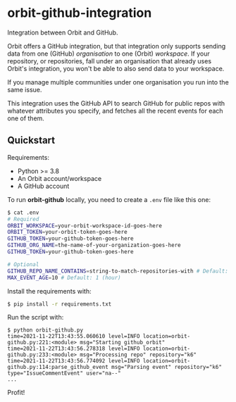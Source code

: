 # orbit-github-integration
Integration between Orbit and GitHub.

Orbit offers a GitHub integration, but that integration only supports sending data from one (GitHub) _organisation_ to one (Orbit) _workspace_. If your repository, or repositories, fall under an organisation that already uses Orbit's integration, you won't be able to also send data to your workspace. 

If you manage multiple communities under one organisation you run into the same issue.

This integration uses the GitHub API to search GitHub for public repos with whatever attributes you specify, and fetches all the recent events for each one of them.

## Quickstart

Requirements:
- Python >= 3.8
- An Orbit account/workspace
- A GitHub account

To run **orbit-github** locally, you need to create a `.env` file like this one:

```sh
$ cat .env
# Required
ORBIT_WORKSPACE=your-orbit-workspace-id-goes-here
ORBIT_TOKEN=your-orbit-token-goes-here
GITHUB_TOKEN=your-github-token-goes-here
GITHUB_ORG_NAME=the-name-of-your-organization-goes-here
GITHUB_TOKEN=your-github-token-goes-here

# Optional
GITHUB_REPO_NAME_CONTAINS=string-to-match-repositories-with # Default: ""
MAX_EVENT_AGE=10 # Default: 1 (hour)
```

Install the requirements with:
```sh
$ pip install -r requirements.txt
```

Run the script with:
```
$ python orbit-github.py
time=2021-11-22T13:43:55.060610 level=INFO location=orbit-github.py:221:<module> msg="Starting github_orbit" 
time=2021-11-22T13:43:56.278318 level=INFO location=orbit-github.py:233:<module> msg="Processing repo" repository="k6"
time=2021-11-22T13:43:56.774092 level=INFO location=orbit-github.py:114:parse_github_event msg="Parsing event" repository="k6" type="IssueCommentEvent" user="na--"
...
```
Profit!

